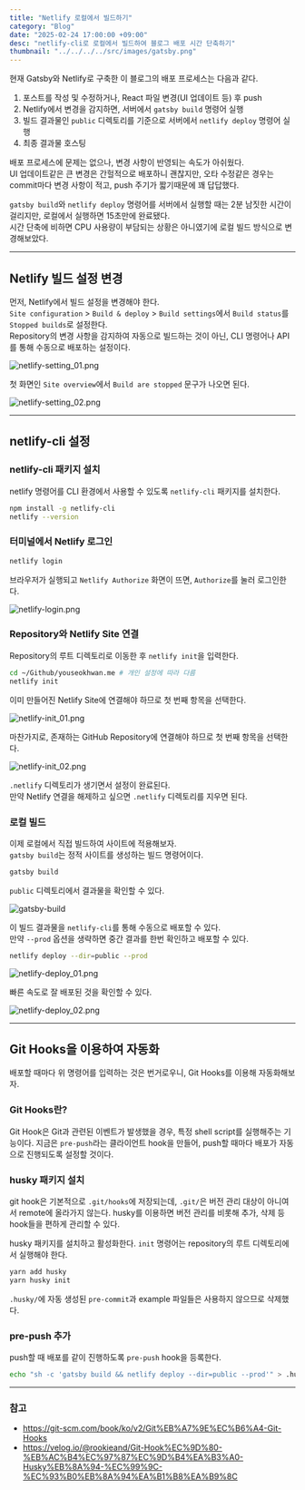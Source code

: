 ```yaml
---
title: "Netlify 로컬에서 빌드하기"
category: "Blog"
date: "2025-02-24 17:00:00 +09:00"
desc: "netlify-cli로 로컬에서 빌드하여 블로그 배포 시간 단축하기"
thumbnail: "../../../../src/images/gatsby.png"
---
```


현재 Gatsby와 Netlify로 구축한 이 블로그의 배포 프로세스는 다음과 같다.

1. 포스트를 작성 및 수정하거나, React 파일 변경(UI 업데이트 등) 후 push
2. Netlify에서 변경을 감지하면, 서버에서 `gatsby build` 명령어 실행
3. 빌드 결과물인 `public` 디렉토리를 기준으로 서버에서 `netlify deploy` 명령어 실행
4. 최종 결과물 호스팅

배포 프로세스에 문제는 없으나, 변경 사항이 반영되는 속도가 아쉬웠다.<br>
UI 업데이트같은 큰 변경은 간헐적으로 배포하니 괜찮지만, 오타 수정같은 경우는 commit마다 변경 사항이 적고, push 주기가 짧기때문에 꽤 답답했다.

`gatsby build`와 `netlify deploy` 명령어를 서버에서 실행할 때는 2분 남짓한 시간이 걸리지만, 로컬에서 실행하면 15초만에 완료됐다.<br>
시간 단축에 비하면 CPU 사용량이 부담되는 상황은 아니였기에 로컬 빌드 방식으로 변경해보았다.

---

## Netlify 빌드 설정 변경

먼저, Netlify에서 빌드 설정을 변경해야 한다.<br>
`Site configuration` > `Build & deploy` > `Build settings`에서 `Build status`를 `Stopped builds`로 설정한다.<br>
Repository의 변경 사항을 감지하여 자동으로 빌드하는 것이 아닌, CLI 명령어나 API를 통해 수동으로 배포하는 설정이다.

![netlify-setting_01.png](netlify-setting_01.png)

첫 화면인 `Site overview`에서 `Build are stopped` 문구가 나오면 된다.

![netlify-setting_02.png](netlify-setting_02.png)

---

## netlify-cli 설정

### netlify-cli 패키지 설치

netlify 명령어를 CLI 환경에서 사용할 수 있도록 `netlify-cli` 패키지를 설치한다.

```bash
npm install -g netlify-cli
netlify --version
```

### 터미널에서 Netlify 로그인

```bash
netlify login
```

브라우저가 실행되고 `Netlify Authorize` 화면이 뜨면, `Authorize`를 눌러 로그인한다.

![netlify-login.png](netlify-login.png)

### Repository와 Netlify Site 연결

Repository의 루트 디렉토리로 이동한 후 `netlify init`을 입력한다.

```bash
cd ~/Github/youseokhwan.me # 개인 설정에 따라 다름
netlify init
```

이미 만들어진 Netlify Site에 연결해야 하므로 첫 번째 항목을 선택한다.

![netlify-init_01.png](netlify-init_01.png)

마찬가지로, 존재하는 GitHub Repository에 연결해야 하므로 첫 번째 항목을 선택한다.

![netlify-init_02.png](netlify-init_02.png)

`.netlify` 디렉토리가 생기면서 설정이 완료된다.<br>
만약 Netlify 연결을 해제하고 싶으면 `.netlify` 디렉토리를 지우면 된다.

### 로컬 빌드

이제 로컬에서 직접 빌드하여 사이트에 적용해보자.<br>
`gatsby build`는 정적 사이트를 생성하는 빌드 명령어이다.

```bash
gatsby build
```

`public` 디렉토리에서 결과물을 확인할 수 있다.

![gatsby-build](gatsby-build.png)

이 빌드 결과물을 `netlify-cli`를 통해 수동으로 배포할 수 있다.<br>
만약 `--prod` 옵션을 생략하면 중간 결과를 한번 확인하고 배포할 수 있다.

```bash
netlify deploy --dir=public --prod
```

![netlify-deploy_01.png](netlify-deploy_01.png)

빠른 속도로 잘 배포된 것을 확인할 수 있다.

![netlify-deploy_02.png](netlify-deploy_02.png)

---

## Git Hooks을 이용하여 자동화

배포할 때마다 위 명령어를 입력하는 것은 번거로우니, Git Hooks를 이용해 자동화해보자.

### Git Hooks란?

Git Hook은 Git과 관련된 이벤트가 발생했을 경우, 특정 shell script를 실행해주는 기능이다.
지금은 `pre-push`라는 클라이언트 hook을 만들어, push할 때마다 배포가 자동으로 진행되도록 설정할 것이다.

### husky 패키지 설치

git hook은 기본적으로 `.git/hooks`에 저장되는데, `.git/`은 버전 관리 대상이 아니여서 remote에 올라가지 않는다.
husky를 이용하면 버전 관리를 비롯해 추가, 삭제 등 hook들을 편하게 관리할 수 있다.

husky 패키지를 설치하고 활성화한다.
`init` 명령어는 repository의 루트 디렉토리에서 실행해야 한다.

```bash
yarn add husky
yarn husky init
```

`.husky/`에 자동 생성된 `pre-commit`과 example 파일들은 사용하지 않으므로 삭제했다.

### pre-push 추가

push할 때 배포를 같이 진행하도록 `pre-push` hook을 등록한다.

```bash
echo "sh -c 'gatsby build && netlify deploy --dir=public --prod'" > .husky/pre-push
```

---

### 참고

- https://git-scm.com/book/ko/v2/Git%EB%A7%9E%EC%B6%A4-Git-Hooks
- https://velog.io/@rookieand/Git-Hook%EC%9D%80-%EB%AC%B4%EC%97%87%EC%9D%B4%EA%B3%A0-Husky%EB%8A%94-%EC%99%9C-%EC%93%B0%EB%8A%94%EA%B1%B8%EA%B9%8C
